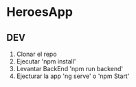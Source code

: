 # HeroesApp

## DEV

1. Clonar el repo
2. Ejecutar 'npm install'
3. Levantar BackEnd 'npm run backend'
4. Ejecturar la app 'ng serve' o 'npm Start'
